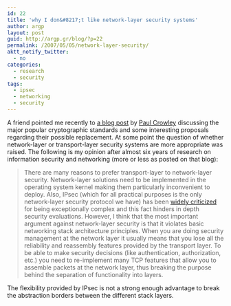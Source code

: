 ```yaml
---
id: 22
title: 'why I don&#8217;t like network-layer security systems'
author: argp
layout: post
guid: http://argp.gr/blog/?p=22
permalink: /2007/05/05/network-layer-security/
aktt_notify_twitter:
  - no
categories:
  - research
  - security
tags:
  - ipsec
  - networking
  - security
---
```

A friend pointed me recently to [a blog post][1] by [Paul Crowley][2] discussing the major popular cryptographic standards and some interesting proposals regarding their possible replacement. At some point the question of whether network-layer or transport-layer security systems are more appropriate was raised. The following is my opinion after almost six years of research on information security and networking (more or less as posted on that blog):

> There are many reasons to prefer transport-layer to network-layer security. Network-layer solutions need to be implemented in the operating system kernel making them particularly inconvenient to deploy. Also, IPsec (which for all practical purposes is the only network-layer security protocol we have) has been [widely criticized][3] for being exceptionally complex and this fact hinders in depth security evaluations. However, I think that the most important argument against network-layer security is that it violates basic networking stack architecture principles. When you are doing security management at the network layer it usually means that you lose all the reliability and reassembly features provided by the transport layer. To be able to make security decisions (like authentication, authorization, etc.) you need to re-implement many TCP features that allow you to assemble packets at the network layer, thus breaking the purpose behind the separation of functionality into layers.

The flexibility provided by IPsec is not a strong enough advantage to break the abstraction borders between the different stack layers.

 [1]: http://ciphergoth.livejournal.com/280821.html
 [2]: http://ciphergoth.livejournal.com/
 [3]: http://www.schneier.com/paper-ipsec.html
